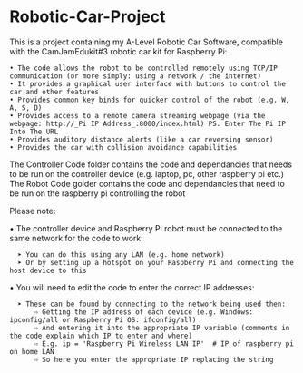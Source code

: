 # Robotic-Car-Project
This is a project containing my A-Level Robotic Car Software, compatible with the CamJamEdukit#3 robotic car kit for Raspberry Pi:

    • The code allows the robot to be controlled remotely using TCP/IP communication (or more simply: using a network / the internet)
    • It provides a graphical user interface with buttons to control the car and other features
    • Provides common key binds for quicker control of the robot (e.g. W, A, S, D)
    • Provides access to a remote camera streaming webpage (via the webpage: http://_Pi IP Address_:8000/index.html) PS. Enter The Pi IP Into The URL
    • Provides auditory distance alerts (like a car reversing sensor)
    • Provides the car with collision avoidance capabilities

The Controller Code folder contains the code and dependancies that needs to be run on the controller device (e.g. laptop, pc, other raspberry pi etc.)
The Robot Code golder contains the code and dependancies that need to be run on the raspberry pi controlling the robot

Please note:

  • The controller device and Raspberry Pi robot must be connected to the same network for the code to work:
  
      ➤ You can do this using any LAN (e.g. home network)
      ➤ Or by setting up a hotspot on your Raspberry Pi and connecting the host device to this
      
      
  • You will need to edit the code to enter the correct IP addresses:
  
      ➤ These can be found by connecting to the network being used then:
          ⇨ Getting the IP address of each device (e.g. Windows: ipconfig/all or Raspberry Pi OS: ifconfig/all)
          ⇨ And entering it into the appropriate IP variable (comments in the code explain which IP to enter and where)
          ⇨ E.g. ip = 'Raspberry Pi Wireless LAN IP'  # IP of raspberry pi on home LAN
          ⇨ So here you enter the appropriate IP replacing the string
